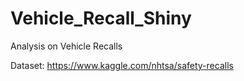 # Vehicle_Recall_Shiny

Analysis on Vehicle Recalls

Dataset: https://www.kaggle.com/nhtsa/safety-recalls

